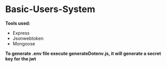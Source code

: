 # Basic-Users-System

**Tools used:**
* Express
* Jsonwebtoken
* Mongoose

**To generate .env file execute generateDotenv.js, it will generate a secret key for the jwt**
